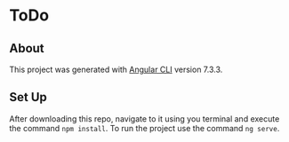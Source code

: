 # ToDo

## About
This project was generated with [Angular CLI](https://github.com/angular/angular-cli) version 7.3.3.

## Set Up
After downloading this repo, navigate to it using you terminal and execute the command `npm install`. To run the project use the command `ng serve`.

